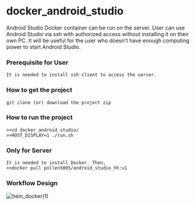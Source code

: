 # docker_android_studio
Android Studio Docker container can be run on the server. User can use Android Studio via ssh with authorized access without installing it on their own PC.
It will be useful for the user who doesn't have enough computing power to start Android Studio.

### Prerequisite for User
```
It is needed to install ssh client to access the server.
```

### How to get the project
```
git clone (or) download the project zip 
```

### How to run the project
```
>>cd docker_android_studio/
>>HOST_DISPLAY=1 ./run.sh
```
### Only for Server
```
It is needed to install Docker. Then,
>>docker pull pollen5005/android_studio_hh:v1
```
### Workflow Design
![hein_docker(1)](https://user-images.githubusercontent.com/79504426/158392451-db89cbb2-b84f-4f67-a989-f54559a483b2.png)
